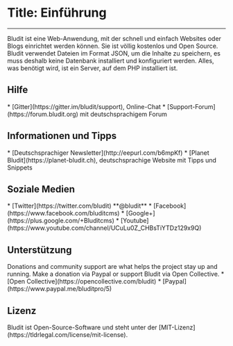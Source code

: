 # Title: Einführung
<!-- Position: 1 -->
---

Bludit ist eine Web-Anwendung, mit der schnell und einfach Websites oder Blogs einrichtet werden können. Sie ist völlig kostenlos und Open Source. Bludit verwendet Dateien im Format JSON, um die Inhalte zu speichern, es muss deshalb keine Datenbank installiert und konfiguriert werden. Alles, was benötigt wird, ist ein Server, auf dem PHP installiert ist.

<h2 id="hilfe">Hilfe</h2>
* [Gitter](https://gitter.im/bludit/support), Online-Chat
* [Support-Forum](https://forum.bludit.org) mit deutschsprachigem Forum

<h2 id="informationen">Informationen und Tipps</h2>
* [Deutschsprachiger Newsletter](http://eepurl.com/b6mpKf)
* [Planet Bludit](https://planet-bludit.ch), deutschsprachige Website mit Tipps und Snippets


<h2 id="hilfe">Soziale Medien</h2>
* [Twitter](https://twitter.com/bludit) **@bludit**
* [Facebook](https://www.facebook.com/bluditcms)
* [Google+](https://plus.google.com/+Bluditcms)
* [Youtube](https://www.youtube.com/channel/UCuLu0Z_CHBsTiYTDz129x9Q)

<h2 id="spenden">Unterstützung</h2>
Donations and community support are what helps the project stay up and running. Make a donation via Paypal or support Bludit via Open Collective.
* [Open Collective](https://opencollective.com/bludit)
* [Paypal](https://www.paypal.me/bluditpro/5)

<h2 id="lizenz">Lizenz</h2>
Bludit ist Open-Source-Software und steht unter der [MIT-Lizenz](https://tldrlegal.com/license/mit-license).
